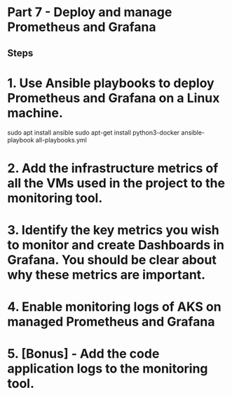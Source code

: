 # Part 7 - Deploy and manage Prometheus and Grafana 

## Steps

# 1. Use Ansible playbooks to deploy Prometheus and Grafana on a Linux machine.
sudo apt install ansible
sudo apt-get install python3-docker
ansible-playbook all-playbooks.yml

# 2. Add the infrastructure metrics of all the VMs used in the project to the monitoring tool. 


# 3. Identify the key metrics you wish to monitor and create Dashboards in Grafana. You should be clear about why these metrics are important. 


# 4. Enable monitoring logs of AKS on managed Prometheus and Grafana 


# 5. [Bonus] - Add the code application logs to the monitoring tool.
